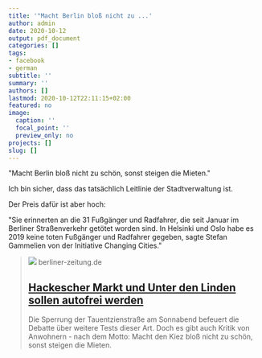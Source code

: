```yaml
---
title: '"Macht Berlin bloß nicht zu ...'
author: admin
date: 2020-10-12
output: pdf_document
categories: []
tags:
- facebook
- german
subtitle: ''
summary: ''
authors: []
lastmod: 2020-10-12T22:11:15+02:00
featured: no
image:
  caption: ''
  focal_point: ''
  preview_only: no
projects: []
slug: []
---
```

"Macht Berlin bloß nicht zu schön, sonst steigen die Mieten."

Ich bin sicher, dass das tatsächlich Leitlinie der Stadtverwaltung ist.

Der Preis dafür ist aber hoch:

"Sie erinnerten an die 31 Fußgänger und Radfahrer, die seit Januar im Berliner Straßenverkehr getötet worden sind. In Helsinki und Oslo habe es 2019 keine toten Fußgänger und Radfahrer gegeben, sagte Stefan Gammelien von der Initiative Changing Cities."
> [![](https://berliner-zeitung.imgix.net/2020/10/11/58e98020-7631-437c-a86d-a6f8d92a9c65.jpeg?w=1200&h=630&fit=crop&crop=faces)](https://www.berliner-zeitung.de/mensch-metropole/autofreie-tauentzienstrasse-wird-noch-gefuellt-li.110648)
> berliner-zeitung.de
> ## [Hackescher Markt und Unter den Linden sollen autofrei werden](https://www.berliner-zeitung.de/mensch-metropole/autofreie-tauentzienstrasse-wird-noch-gefuellt-li.110648)
>
>Die Sperrung der Tauentzienstraße am Sonnabend befeuert die Debatte über weitere Tests dieser Art. Doch es gibt auch Kritik von Anwohnern - nach dem Motto: Macht den Kiez bloß nicht zu schön, sonst steigen die Mieten.

